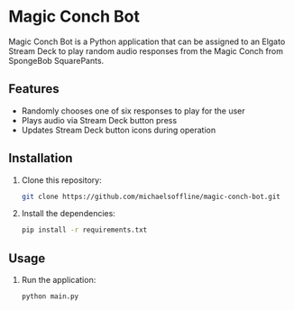 # Magic Conch Bot

Magic Conch Bot is a Python application that can be assigned to an Elgato Stream Deck to play random audio responses 
from the Magic Conch from SpongeBob SquarePants.

## Features

- Randomly chooses one of six responses to play for the user
- Plays audio via Stream Deck button press
- Updates Stream Deck button icons during operation

## Installation

1. Clone this repository:
   ```bash
   git clone https://github.com/michaelsoffline/magic-conch-bot.git

2. Install the dependencies:
   ```bash
   pip install -r requirements.txt

## Usage

1. Run the application:
   ```bash
   python main.py